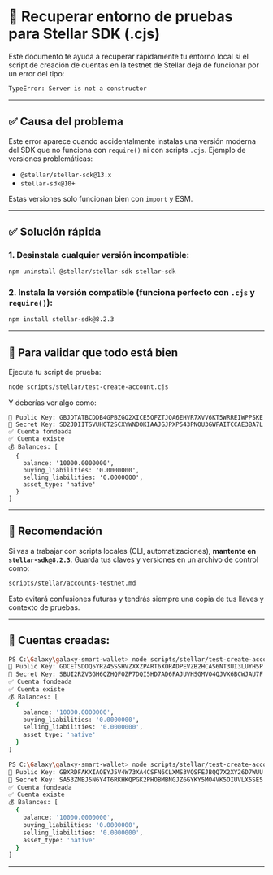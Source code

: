 # 🌟 Recuperar entorno de pruebas para Stellar SDK (.cjs)

Este documento te ayuda a recuperar rápidamente tu entorno local si el script de creación de cuentas en la testnet de Stellar deja de funcionar por un error del tipo:

```bash
TypeError: Server is not a constructor
```

---

## ✅ Causa del problema

Este error aparece cuando accidentalmente instalas una versión moderna del SDK que no funciona con `require()` ni con scripts `.cjs`. Ejemplo de versiones problemáticas:

- `@stellar/stellar-sdk@13.x`
- `stellar-sdk@10+`

Estas versiones solo funcionan bien con `import` y ESM.

---

## ✅ Solución rápida

### 1. Desinstala cualquier versión incompatible:

```bash
npm uninstall @stellar/stellar-sdk stellar-sdk
```

### 2. Instala la versión compatible (funciona perfecto con `.cjs` y `require()`):

```bash
npm install stellar-sdk@8.2.3
```

---

## 🧪 Para validar que todo está bien

Ejecuta tu script de prueba:

```bash
node scripts/stellar/test-create-account.cjs
```

Y deberías ver algo como:

```
🔐 Public Key: GBJDTATBCDDB4GPBZGQ2XICE5OFZTJQA6EHVR7XVV6KT5WRREIWPPSKE
🔑 Secret Key: SD2JDIITSVUHOT2SCXYWNDOKIAAJGJPXP543PNOU3GWFAITCCAE3BA7L
✅ Cuenta fondeada
✅ Cuenta existe
💰 Balances: [
  {
    balance: '10000.0000000',
    buying_liabilities: '0.0000000',
    selling_liabilities: '0.0000000',
    asset_type: 'native'
  }
]
```

---

## 📜 Recomendación
Si vas a trabajar con scripts locales (CLI, automatizaciones), **mantente en `stellar-sdk@8.2.3`**. Guarda tus claves y versiones en un archivo de control como:

```md
scripts/stellar/accounts-testnet.md
```

Esto evitará confusiones futuras y tendrás siempre una copia de tus llaves y contexto de pruebas.

---

## 📃 Cuentas creadas:

```bash
PS C:\Galaxy\galaxy-smart-wallet> node scripts/stellar/test-create-account.cjs
🔐 Public Key: GDCETSDOQ5YRZ45SSHVZXXZP4RT6XORADPEVZB2HCAS6NT3UI3LUYH5P
🔑 Secret Key: SBUI2RZV3GH6QZHQFOZP7DQI5HD7AD6FAJUVHSGMVO4QJVX6BCWJAU7F
✅ Cuenta fondeada
✅ Cuenta existe
💰 Balances: [
  {
    balance: '10000.0000000',
    buying_liabilities: '0.0000000',
    selling_liabilities: '0.0000000',
    asset_type: 'native'
  }
]

PS C:\Galaxy\galaxy-smart-wallet> node scripts/stellar/test-create-account.cjs
🔐 Public Key: GBXRDFAKXIAOEYJ5V4W73XA4CSFN6CLXMS3VQSFEJBQQ7X2XY26D7WUU
🔑 Secret Key: SA53ZMBJ5N6Y4T6RKHKQPGK2PHOBMBNGJZ6GYKY5MO4VK5OIUVLX5SE5
✅ Cuenta fondeada
✅ Cuenta existe
💰 Balances: [
  {
    balance: '10000.0000000',
    buying_liabilities: '0.0000000',
    selling_liabilities: '0.0000000',
    asset_type: 'native'
  }
]
```

---

